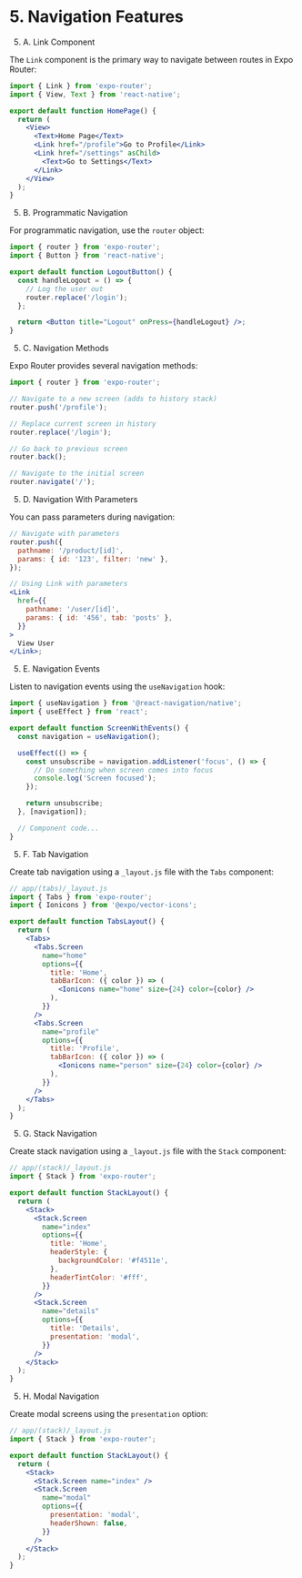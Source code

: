 # 5. Navigation Features

5. A. Link Component

The `Link` component is the primary way to navigate between routes in Expo Router:

```jsx
import { Link } from 'expo-router';
import { View, Text } from 'react-native';

export default function HomePage() {
  return (
    <View>
      <Text>Home Page</Text>
      <Link href="/profile">Go to Profile</Link>
      <Link href="/settings" asChild>
        <Text>Go to Settings</Text>
      </Link>
    </View>
  );
}
```

5. B. Programmatic Navigation

For programmatic navigation, use the `router` object:

```jsx
import { router } from 'expo-router';
import { Button } from 'react-native';

export default function LogoutButton() {
  const handleLogout = () => {
    // Log the user out
    router.replace('/login');
  };

  return <Button title="Logout" onPress={handleLogout} />;
}
```

5. C. Navigation Methods

Expo Router provides several navigation methods:

```jsx
import { router } from 'expo-router';

// Navigate to a new screen (adds to history stack)
router.push('/profile');

// Replace current screen in history
router.replace('/login');

// Go back to previous screen
router.back();

// Navigate to the initial screen
router.navigate('/');
```

5. D. Navigation With Parameters

You can pass parameters during navigation:

```jsx
// Navigate with parameters
router.push({
  pathname: '/product/[id]',
  params: { id: '123', filter: 'new' },
});

// Using Link with parameters
<Link
  href={{
    pathname: '/user/[id]',
    params: { id: '456', tab: 'posts' },
  }}
>
  View User
</Link>;
```

5. E. Navigation Events

Listen to navigation events using the `useNavigation` hook:

```jsx
import { useNavigation } from '@react-navigation/native';
import { useEffect } from 'react';

export default function ScreenWithEvents() {
  const navigation = useNavigation();

  useEffect(() => {
    const unsubscribe = navigation.addListener('focus', () => {
      // Do something when screen comes into focus
      console.log('Screen focused');
    });

    return unsubscribe;
  }, [navigation]);

  // Component code...
}
```

5. F. Tab Navigation

Create tab navigation using a `_layout.js` file with the `Tabs` component:

```jsx
// app/(tabs)/_layout.js
import { Tabs } from 'expo-router';
import { Ionicons } from '@expo/vector-icons';

export default function TabsLayout() {
  return (
    <Tabs>
      <Tabs.Screen
        name="home"
        options={{
          title: 'Home',
          tabBarIcon: ({ color }) => (
            <Ionicons name="home" size={24} color={color} />
          ),
        }}
      />
      <Tabs.Screen
        name="profile"
        options={{
          title: 'Profile',
          tabBarIcon: ({ color }) => (
            <Ionicons name="person" size={24} color={color} />
          ),
        }}
      />
    </Tabs>
  );
}
```

5. G. Stack Navigation

Create stack navigation using a `_layout.js` file with the `Stack` component:

```jsx
// app/(stack)/_layout.js
import { Stack } from 'expo-router';

export default function StackLayout() {
  return (
    <Stack>
      <Stack.Screen
        name="index"
        options={{
          title: 'Home',
          headerStyle: {
            backgroundColor: '#f4511e',
          },
          headerTintColor: '#fff',
        }}
      />
      <Stack.Screen
        name="details"
        options={{
          title: 'Details',
          presentation: 'modal',
        }}
      />
    </Stack>
  );
}
```

5. H. Modal Navigation

Create modal screens using the `presentation` option:

```jsx
// app/(stack)/_layout.js
import { Stack } from 'expo-router';

export default function StackLayout() {
  return (
    <Stack>
      <Stack.Screen name="index" />
      <Stack.Screen
        name="modal"
        options={{
          presentation: 'modal',
          headerShown: false,
        }}
      />
    </Stack>
  );
}
```
